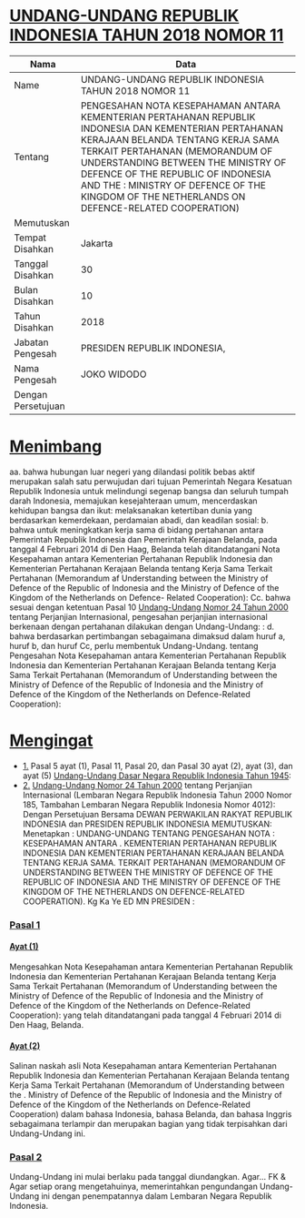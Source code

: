 # [UNDANG-UNDANG REPUBLIK INDONESIA TAHUN 2018 NOMOR 11](http://example.org/legal/peraturan/uu/2018/11)

| Nama | Data |
| ------ | ----- |
|Name|UNDANG-UNDANG REPUBLIK INDONESIA TAHUN 2018 NOMOR 11|
|Tentang| PENGESAHAN NOTA KESEPAHAMAN ANTARA KEMENTERIAN PERTAHANAN REPUBLIK INDONESIA DAN KEMENTERIAN PERTAHANAN KERAJAAN BELANDA TENTANG KERJA SAMA TERKAIT PERTAHANAN (MEMORANDUM OF UNDERSTANDING BETWEEN THE MINISTRY OF DEFENCE OF THE REPUBLIC OF INDONESIA AND THE : MINISTRY OF DEFENCE OF THE KINGDOM OF THE NETHERLANDS ON DEFENCE-RELATED COOPERATION)|
|Memutuskan||
|Tempat Disahkan|Jakarta|
|Tanggal Disahkan|30|
|Bulan Disahkan|10|
|Tahun Disahkan|2018|
|Jabatan Pengesah|PRESIDEN REPUBLIK INDONESIA,|
|Nama Pengesah|JOKO WIDODO|
|Dengan Persetujuan||
# [Menimbang](http://example.org/legal/peraturan/uu/2018/11/menimbang)
aa. bahwa hubungan luar negeri yang dilandasi politik bebas aktif merupakan salah satu perwujudan dari tujuan Pemerintah Negara Kesatuan Republik Indonesia untuk melindungi segenap bangsa dan seluruh tumpah darah Indonesia, memajukan kesejahteraan umum, mencerdaskan kehidupan bangsa dan ikut: melaksanakan ketertiban dunia yang berdasarkan kemerdekaan, perdamaian abadi, dan keadilan sosial: b. bahwa untuk meningkatkan kerja sama di bidang pertahanan antara Pemerintah Republik Indonesia dan Pemerintah Kerajaan Belanda, pada tanggal 4 Februari 2014 di Den Haag, Belanda telah ditandatangani Nota Kesepahaman antara Kementerian Pertahanan Republik Indonesia dan Kementerian Pertahanan Kerajaan Belanda tentang Kerja Sama Terkait Pertahanan (Memorandum af Understanding between the Ministry of Defence of the Republic of Indonesia and the Ministry of Defence of the Kingdom of the Netherlands on Defence- Related Cooperation): Cc. bahwa sesuai dengan ketentuan Pasal 10 [Undang-Undang Nomor 24 Tahun 2000](http://example.org/legal/peraturan/uu/2000/24) tentang Perjanjian Internasional, pengesahan perjanjian internasional berkenaan dengan pertahanan dilakukan dengan Undang-Undang: : d. bahwa berdasarkan pertimbangan sebagaimana dimaksud dalam huruf a, huruf b, dan huruf Cc, perlu membentuk Undang-Undang. tentang Pengesahan Nota Kesepahaman antara Kementerian Pertahanan Republik Indonesia dan Kementerian Pertahanan Kerajaan Belanda tentang Kerja Sama Terkait Pertahanan (Memorandum of Understanding between the Ministry of Defence of the Republic of Indonesia and the Ministry of Defence of the Kingdom of the Netherlands on Defence-Related Cooperation):
# [Mengingat](http://example.org/legal/peraturan/uu/2018/11/mengingat)

* [1.](http://example.org/legal/peraturan/uu/2018/11/mengingat/huruf/0001) Pasal 5 ayat (1), Pasal 11, Pasal 20, dan Pasal 30 ayat (2), ayat (3), dan ayat (5) [Undang-Undang Dasar Negara Republik Indonesia Tahun 1945](http://example.org/legal/peraturan/uu):
* [2.](http://example.org/legal/peraturan/uu/2018/11/mengingat/huruf/0002) [Undang-Undang Nomor 24 Tahun 2000](http://example.org/legal/peraturan/uu/2000/24) tentang Perjanjian Internasional (Lembaran Negara Republik Indonesia Tahun 2000 Nomor 185, Tambahan Lembaran Negara Republik Indonesia Nomor 4012): Dengan Persetujuan Bersama DEWAN PERWAKILAN RAKYAT REPUBLIK INDONESIA dan PRESIDEN REPUBLIK INDONESIA MEMUTUSKAN: Menetapkan : UNDANG-UNDANG TENTANG PENGESAHAN NOTA : KESEPAHAMAN ANTARA . KEMENTERIAN PERTAHANAN REPUBLIK INDONESIA DAN KEMENTERIAN PERTAHANAN KERAJAAN BELANDA TENTANG KERJA SAMA. TERKAIT PERTAHANAN (MEMORANDUM OF UNDERSTANDING BETWEEN THE MINISTRY OF DEFENCE OF THE REPUBLIC OF INDONESIA AND THE MINISTRY OF DEFENCE OF THE KINGDOM OF THE NETHERLANDS ON DEFENCE-RELATED COOPERATION). Kg Ka Ye ED MN PRESIDEN :

### [Pasal 1](http://example.org/legal/peraturan/uu/2018/11/pasal/0001)

#### [Ayat (1)](http://example.org/legal/peraturan/uu/2018/11/pasal/0001/versi/20181030/ayat/0001)
Mengesahkan Nota Kesepahaman antara Kementerian Pertahanan Republik Indonesia dan Kementerian Pertahanan Kerajaan Belanda tentang Kerja Sama Terkait Pertahanan (Memorandum of Understanding between the Ministry of Defence of the Republic of Indonesia and the Ministry of Defence of the Kingdom of the Netherlands on Defence-Related Cooperation): yang telah ditandatangani pada tanggal 4 Februari 2014 di Den Haag, Belanda.

#### [Ayat (2)](http://example.org/legal/peraturan/uu/2018/11/pasal/0001/versi/20181030/ayat/0002)
Salinan naskah asli Nota Kesepahaman antara Kementerian Pertahanan Republik Indonesia dan Kementerian Pertahanan Kerajaan Belanda tentang Kerja Sama Terkait Pertahanan (Memorandum of Understanding between the . Ministry of Defence of the Republic of Indonesia and the Ministry of Defence of the Kingdom of the Netherlands on Defence-Related Cooperation) dalam bahasa Indonesia, bahasa Belanda, dan bahasa Inggris sebagaimana terlampir dan merupakan bagian yang tidak terpisahkan dari Undang-Undang ini.


### [Pasal 2](http://example.org/legal/peraturan/uu/2018/11/pasal/0002)
Undang-Undang ini mulai berlaku pada tanggal diundangkan. Agar... FK & Agar setiap orang mengetahuinya, memerintahkan pengundangan Undang-Undang ini dengan penempatannya dalam Lembaran Negara Republik Indonesia.
